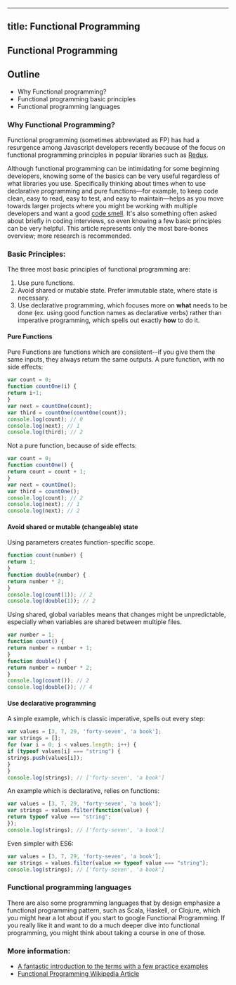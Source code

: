 
---
title: Functional Programming
---
## Functional Programming

## Outline
* Why Functional programming?
* Functional programming basic principles
* Functional programming languages

### Why Functional Programming?

Functional programming (sometimes abbreviated as FP) has had a resurgence among Javascript developers recently because of the focus on functional programming principles in popular libraries such as [Redux](https://redux.js.org/).

Although functional programming can be intimidating for some beginning developers, knowing some of the basics can be very useful regardless of what libraries you use. Specifically thinking about times when to use declarative programming and pure functions—for example, to keep code clean, easy to read, easy to test, and easy to maintain—helps as you move towards larger projects where you might be working with multiple developers and want a good [code smell](https://guide.freecodecamp.org/agile/code-smells/). It's also something often asked about briefly in coding interviews, so even knowing a few basic principles can be very helpful. This article represents only the most bare-bones overview; more research is recommended.

### Basic Principles:
The three most basic principles of functional programming are:
1. Use pure functions.
2. Avoid shared or mutable state. Prefer immutable state, where state is necessary.
3. Use declarative programming, which focuses more on **what** needs to be done (ex. using good function names as declarative verbs) rather than imperative programming, which spells out exactly **how** to do it.

#### Pure Functions
Pure Functions are functions which are consistent--if you give them the same inputs, they always return the same outputs.
A pure function, with no side effects:
```javascript
var count = 0;
function countOne(i) {
return i+1;
}
var next = countOne(count);
var third = countOne(countOne(count));
console.log(count); // 0
console.log(next); // 1
console.log(third); // 2
```
Not a pure function, because of side effects:
```javascript
var count = 0;
function countOne() {
return count = count + 1;
}
var next = countOne();
var third = countOne();
console.log(count); // 2
console.log(next); // 1
console.log(next); // 2
```
#### Avoid shared or mutable (changeable) state
Using parameters creates function-specific scope.
```javascript
function count(number) {
return 1;
}
function double(number) {
return number * 2;
}
console.log(count(1)); // 2
console.log(double(1)); // 2
```
Using shared, global variables means that changes might be unpredictable, especially when variables are shared between multiple files.
```javascript
var number = 1;
function count() {
return number = number + 1;
}
function double() {
return number = number * 2;
}
console.log(count()); // 2
console.log(double()); // 4
```

#### Use declarative programming
A simple example, which is
classic imperative, spells out every step:
```javascript
var values = [3, 7, 29, 'forty-seven', 'a book'];
var strings = [];
for (var i = 0; i < values.length; i++) {
if (typeof values[i] === "string") {
strings.push(values[i]);
}
}
console.log(strings); // ['forty-seven', 'a book']
```
An example which is declarative, relies on functions:
```javascript
var values = [3, 7, 29, 'forty-seven', 'a book'];
var strings = values.filter(function(value) {
return typeof value === "string";
});
console.log(strings); // ['forty-seven', 'a book']
```
Even simpler with ES6:
```javascript
var values = [3, 7, 29, 'forty-seven', 'a book'];
var strings = values.filter(value => typeof value === "string");
console.log(strings); // ['forty-seven', 'a book']
```

### Functional programming languages

There are also some programming languages that by design emphasize a functional programming pattern, such as Scala, Haskell, or Clojure, which you might hear a lot about if you start to google Functional Programming. If you really like it and want to do a much deeper dive into functional programming, you might think about taking a course in one of those.

### More information:
* [A fantastic introduction to the terms with a few practice examples](https://medium.com/javascript-scene/master-the-javascript-interview-what-is-functional-programming-7f218c68b3a0)
* [Functional Programming Wikipedia Article](https://en.wikipedia.org/wiki/Functional_programming)
